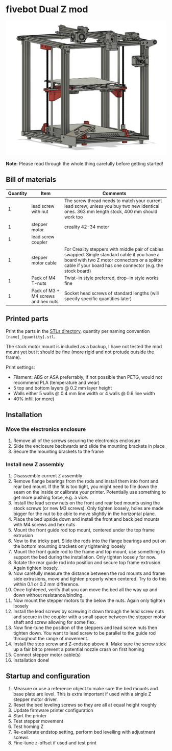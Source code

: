 # fivebot Dual Z mod

![overview](assets/images/dual-z/overview.png)

**Note:** Please read through the whole thing carefully before getting started!

## Bill of materials
|Quantity|Item|Comments|
|---|---|---|
|1|lead screw with nut|The screw thread needs to match your current lead screw, unless you buy two new identical ones. 363 mm length stock, 400 mm should work too|
|1|stepper motor|creality 42-34 motor|
|1|lead screw coupler||
|1|stepper motor cable| For Creality steppers with middle pair of cables swapped. Single standard cable if you have a board with two Z motor connectors or a splitter cable if your board has one connector (e.g. the stock board)|
|1|Pack of M4 T-nuts| Twist-in style preferred, drop-in style works fine|
|1|Pack of M3 + M4 screws and hex nuts| Socket head screws of standard lengths (will specify specific quantities later)|

## Printed parts
Print the parts in the [STLs directory](https://github.com/fivebot-printer/fivebot/tree/main/dual-z/STLs), quantity per naming convention `[name]_[quantity].stl`.

The stock motor mount is included as a backup, I have not tested the mod mount yet but it should be fine (more rigid and not protude outside the frame).

Print settings:
* Filament: ABS or ASA preferrably, if not possible then PETG, would not recommend PLA (temperature and wear)
* 5 top and bottom layers @ 0.2 mm layer height
* Walls either 5 walls @ 0.4 mm line width or 4 walls @ 0.6 line width
* 40% infill (or more)

## Installation

### Move the electronics enclosure
1. Remove all of the screws securing the electronics enclosure
2. Slide the enclosure backwards and slide the mounting brackets in place
3. Secure the mounting brackets to the frame

### Install new Z assembly
1. Disassemble current Z assembly
1. Remove flange bearings from the rods and install them into front and rear bed mount. If the fit is too tight, you might need to file down the seam on the inside or calibrate your printer. Potentially use something to get more pushing force, e.g. a vice.
1. Install the lead screw nuts on the front and rear bed mounts using the stock screws (or new M3 screws). Only tighten loosely, holes are made bigger for the nut to be able to move slightly in the horizontal plane.
1. Place the bed upside down and install the front and back bed mounts with M4 screws and hex nuts
1. Mount the front guide rod top mount, centered under the top frame extrusion
1. Now to the tricky part. Slide the rods into the flange bearings and put on the bottom mounting brackets only tightening loosely
1. Mount the front guide rod to the frame and top mount, use something to support the bed during the installation. Only tighten loosely for now.
1. Rotate the rear guide rod into position and secure top frame extrusion. Again tighten loosely.
1. Now carefully measure the distance between the rod mounts and frame side extrusions, move and tighten properly when centered. Try to do this within 0.1 or 0.2 mm difference.
1. Once tightened, verify that you can move the bed all the way up and down without resistance/binding.
1. Now mount the stepper motors to the below the nuts. Again only tighten loosely
1. Install the lead screws by screwing it down through the lead screw nuts and secure in the coupler with a small space between the stepper motor shaft and screw allowing for some flex.
1. Now fine-tune the position of the steppers and lead screw nuts then tighten down. You want to lead screw to be parallel to the guide rod throughout the range of movement.
1. Install the stop screw and Z-endstop above it. Make sure the screw stick up a fair bit to prevent a potential nozzle crash on first homing
2. Connect stepper motor cable(s)
1. Installation done!

## Startup and configuration
1. Measure or use a reference object to make sure the bed mounts and base plate are level. This is extra important if used with a single Z stepper motor driver.
1. Reset the bed leveling screws so they are all at equal height roughly
1. Update firmware printer configuration
1. Start the printer
1. Test stepper movement
1. Test homing Z
1. Re-calibrate endstop setting, perform bed levelling with adjustment screws
2. Fine-tune z-offset if used and test print
